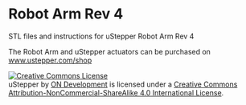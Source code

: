 # Robot Arm Rev 4
STL files and instructions for uStepper Robot Arm Rev 4

The Robot Arm and uStepper actuators can be purchased on www.ustepper.com/shop

<a rel="license" href="http://creativecommons.org/licenses/by-nc-sa/4.0/"><img alt="Creative Commons License" style="border-width:0" src="https://i.creativecommons.org/l/by-nc-sa/4.0/88x31.png" /></a><br /><span xmlns:dct="http://purl.org/dc/terms/" property="dct:title">uStepper</span> by <a xmlns:cc="http://creativecommons.org/ns#" href="www.ustepper.com" property="cc:attributionName" rel="cc:attributionURL">ON Development</a> is licensed under a <a rel="license" href="http://creativecommons.org/licenses/by-nc-sa/4.0/">Creative Commons Attribution-NonCommercial-ShareAlike 4.0 International License</a>.
